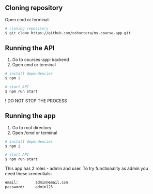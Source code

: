 ## Cloning repository

Open cmd or terminal:
```bash
# cloning repository
$ git clone https://github.com/nohortera/my-course-app.git
```

## Running the API

1. Go to courses-app-backend
2. Open cmd or terminal

```bash
# install dependencies
$ npm i

# start API
$ npm run start
```
! DO NOT STOP THE PROCESS

## Running the app

1. Go to root directory
2. Open /cmd or terminal

```bash
# install dependencies
$ npm i

# start API
$ npm run start
```

This app has 2 roles - admin and user. To try functionality as admin you need these credentials:

```bash
email:        admin@email.com
password:     admin123
```


